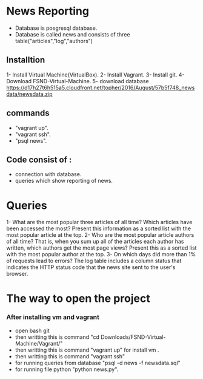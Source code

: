 # News Reporting
- Database is posgresql database.
- Database is called news and consists of three table("articles","log","authors")
## Installtion
  1- Install Virtual Machine(VirtualBox).
  2- Install Vagrant.
  3- Install git.
  4- Download FSND-Virtual-Machine.
  5- download database https://d17h27t6h515a5.cloudfront.net/topher/2016/August/57b5f748_newsdata/newsdata.zip
## commands 
- "vagrant up".
- "vagrant ssh".
- "psql news".
## Code consist of :
- connection with database.
- queries which show reporting of news.
# Queries
1-  What are the most popular three articles of all time? Which articles have been accessed the most? Present this information as a sorted list with the most popular article at the top.
2-  Who are the most popular article authors of all time? That is, when you sum up all of the articles each author has written, which authors get the most page views? Present this as a sorted list with the most popular author at the top.
3- On which days did more than 1% of requests lead to errors? The log table includes a column status that indicates the HTTP status code that the news site sent to the user's browser.
# The way to open the project
### After installing vm and vagrant
 - open bash git 
 - then writting this is command "cd Downloads/FSND-Virtual-Machine/Vagrant/"
 - then writting this is command "vagrant up" for install vm .
 - then writting this is command "vagrant ssh"
 - for running queries from database "psql -d news -f newsdata.sql"
 - for running file python "python news.py".
